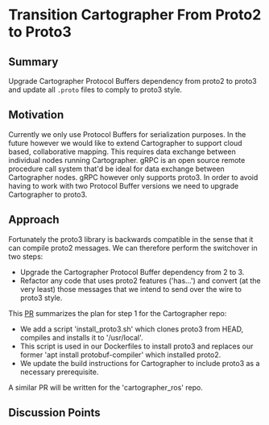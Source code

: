 # Transition Cartographer From Proto2 to Proto3

## Summary
[summary]: #summary

Upgrade Cartographer Protocol Buffers dependency from proto2 to proto3 and update all `.proto` files to comply to proto3 style.

## Motivation
[motivation]: #motivation

Currently we only use Protocol Buffers for serialization purposes.
In the future however we would like to extend Cartographer to support cloud based, collaborative mapping.
This requires data exchange between individual nodes running Cartographer.
gRPC is an  open source remote procedure call system that'd be ideal for data exchange between Cartographer nodes.
gRPC however only supports proto3.
In order to avoid having to work with two Protocol Buffer versions we need to upgrade Cartographer to proto3.

## Approach
[approach]: #approach

Fortunately the proto3 library is backwards compatible in the sense that it can compile proto2 messages.
We can therefore perform the switchover in two steps:
- Upgrade the Cartographer Protocol Buffer dependency from 2 to 3.
- Refactor any code that uses proto2 features ('has...') and convert (at the very least) those messages that we intend to send over the wire to proto3 style.

This [PR][FirstPR] summarizes the plan for step 1 for the Cartographer repo:
- We add a script 'install_proto3.sh' which clones proto3 from HEAD, compiles and installs it to '/usr/local'.
- This script is used in our Dockerfiles to install proto3 and replaces our former 'apt install protobuf-compiler' which installed proto2.
- We update the build instructions for Cartographer to include proto3 as a necessary prerequisite.

A similar PR will be written for the 'cartographer_ros' repo.

## Discussion Points
[discussion]: #discussion

[FirstPR]: https://github.com/googlecartographer/cartographer/pull/635
